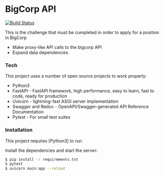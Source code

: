 # BigCorp API



[![Build Status](https://travis-ci.org/joemccann/dillinger.svg?branch=master)](https://travis-ci.org/joemccann/dillinger)

This is the challenge that must be completed in order to apply for a position in BigCorp

  - Make proxy-like API calls to the bigcorp API
  - Expand data dependencies

### Tech

This project uses a number of open source projects to work properly:

* Python3
* FastAPI - FastAPI framework, high performance, easy to learn, fast to code, ready for production
* Uvicorn - lightning-fast ASGI server implementation
* Swagger and Redoc - OpenAPI/Swagger-generated API Reference Documentation
* Pytest - For small test suites

### Installation

This project requires [Python3] to run.

Install the dependencies and start the server:

```sh
$ pip install -r requirements.txt
$ pytest
$ uvicorn main:app --reload
```

